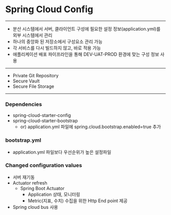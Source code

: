 # Spring Cloud Config

---

- 분산 시스템에서 서버, 클라이언트 구성에 필요한 설정 정보(application.yml)를 외부 시스템에서 관리
- 하나의 중앙화 된 저장소에서 구성요소 관리 가능
- 각 서비스를 다시 빌드하지 않고, 바로 적용 가능
- 애플리케이션 배포 파이프라인을 통해 DEV-UAT-PROD 환경에 맞는 구성 정보 사용

---

- Private Git Repository
- Secure Vault
- Secure File Storage

---

### Dependencies
- spring-cloud-starter-config
- spring-cloud-starter-bootstrap
  - or) application.yml 파일에 spring.cloud.bootstrap.enabled=true 추가

### bootstrap.yml
- application.yml 파일보다 우선순위가 높은 설정파일

### Changed configuration values
- 서버 재기동
- Actuator refresh 
  - Spring Boot Actuator
    - Application 상태, 모니터링
    - Metric(지표, 수치) 수집을 위한 Http End point 제공
- Spring cloud bus 사용